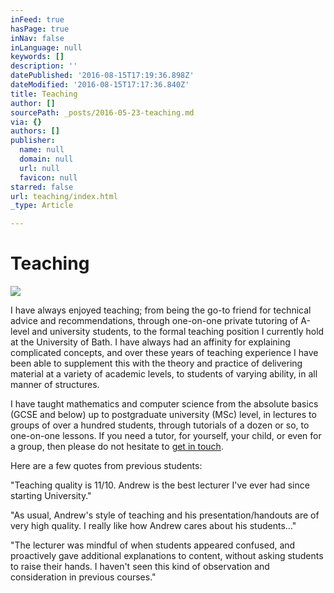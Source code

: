 ```yaml
---
inFeed: true
hasPage: true
inNav: false
inLanguage: null
keywords: []
description: ''
datePublished: '2016-08-15T17:19:36.898Z'
dateModified: '2016-08-15T17:17:36.840Z'
title: Teaching
author: []
sourcePath: _posts/2016-05-23-teaching.md
via: {}
authors: []
publisher:
  name: null
  domain: null
  url: null
  favicon: null
starred: false
url: teaching/index.html
_type: Article

---
```

# Teaching
![](https://the-grid-user-content.s3-us-west-2.amazonaws.com/ef2e6a46-7e96-4c78-b93e-2cd60a8befaf.jpg)

I have always enjoyed teaching; from being the go-to friend for technical advice and recommendations, through one-on-one private tutoring of A-level and university students, to the formal teaching position I currently hold at the University of Bath. I have always had an affinity for explaining complicated concepts, and over these years of teaching experience I have been able to supplement this with the theory and practice of delivering material at a variety of academic levels, to students of varying ability, in all manner of structures.

I have taught mathematics and computer science from the absolute basics (GCSE and below) up to postgraduate university (MSc) level, in lectures to groups of over a hundred students, through tutorials of a dozen or so, to one-on-one lessons. If you need a tutor, for yourself, your child, or even for a group, then please do not hesitate to [get in touch][0].

Here are a few quotes from previous students:

"Teaching quality is 11/10\. Andrew is the best lecturer I've ever had since starting University."

"As usual, Andrew's style of teaching and his presentation/handouts are of very high quality. I really like how Andrew cares about his students..."

"The lecturer was mindful of when students appeared confused, and proactively gave additional explanations to content, without asking students to raise their hands. I haven't seen this kind of observation and consideration in previous courses."

[0]: mailto:andrewchinery@gmail.com